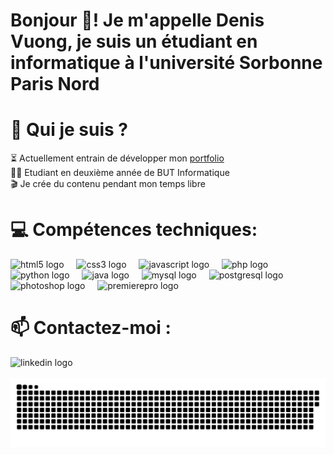 # Bonjour 👋! Je m'appelle Denis Vuong, je suis un étudiant en informatique à l'université Sorbonne Paris Nord

###

# 🤔 Qui je suis ?
⏳ Actuellement entrain de développer mon [portfolio](https://denisvuong.github.io/)<br>
👨‍🎓 Etudiant en deuxième année de BUT Informatique<br>
🎬 Je crée du contenu pendant mon temps libre<br>

###

# 💻 Compétences techniques:

<div align="left">
  <img src="https://cdn.jsdelivr.net/gh/devicons/devicon/icons/html5/html5-original.svg" height="30" alt="html5 logo"  />
  <img width="12" />
  <img src="https://cdn.jsdelivr.net/gh/devicons/devicon/icons/css3/css3-original.svg" height="30" alt="css3 logo"  />
  <img width="12" />
  <img src="https://cdn.jsdelivr.net/gh/devicons/devicon/icons/javascript/javascript-original.svg" height="30" alt="javascript logo"  />
  <img width="12" />
  <img src="https://cdn.jsdelivr.net/gh/devicons/devicon/icons/php/php-original.svg" height="30" alt="php logo"  />
  <img width="12" />
  <img src="https://cdn.jsdelivr.net/gh/devicons/devicon/icons/python/python-original.svg" height="30" alt="python logo"  />
  <img width="12" />
  <img src="https://cdn.jsdelivr.net/gh/devicons/devicon/icons/java/java-original.svg" height="30" alt="java logo"  />
  <img width="12" />
  <img src="https://cdn.jsdelivr.net/gh/devicons/devicon/icons/mysql/mysql-original.svg" height="30" alt="mysql logo"  />
  <img width="12" />
  <img src="https://cdn.jsdelivr.net/gh/devicons/devicon/icons/postgresql/postgresql-original.svg" height="30" alt="postgresql logo"  />
  <img width="12" />
  <img src="https://cdn.jsdelivr.net/gh/devicons/devicon/icons/photoshop/photoshop-plain.svg" height="30" alt="photoshop logo"  />
  <img width="12" />
  <img src="https://cdn.jsdelivr.net/gh/devicons/devicon/icons/premierepro/premierepro-plain.svg" height="30" alt="premierepro logo"  />
</div>

###

# 📫 Contactez-moi :
<div align="left">
  <img src="https://img.shields.io/static/v1?message=LinkedIn&logo=linkedin&label=&color=0077B5&logoColor=white&labelColor=&style=for-the-badge" height="35" alt="linkedin logo"  />
</div>


<br clear="both">

<picture>
  <source media="(prefers-color-scheme: dark)" srcset="https://raw.githubusercontent.com/DenisVuong/DenisVuong/output/github-snake-dark.svg" />
  <source media="(prefers-color-scheme: light)" srcset="https://raw.githubusercontent.com/DenisVuong/DenisVuong/output/github-snake.svg" />
  <img alt="github-snake" src="https://raw.githubusercontent.com/DenisVuong/DenisVuong/output/github-snake.svg" />
</picture>
